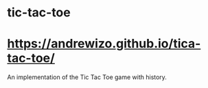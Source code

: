 # tic-tac-toe
# https://andrewizo.github.io/tica-tac-toe/
An implementation of the Tic Tac Toe game with history.

